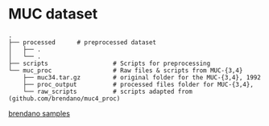 # MUC dataset

    .
    ├── processed      # preprocessed dataset
    │   ├── .
    │   └── .
    ├── scripts                  # Scripts for preprocessing
    └── muc_proc                 # Raw files & scripts from MUC-{3,4}
        ├── muc34.tar.gz		 # original folder for the MUC-{3,4}, 1992
        ├── proc_output			 # processed files folder for MUC-{3,4},
        └── raw_scripts			 # scripts adapted from (github.com/brendano/muc4_proc)



[brendano samples](http://brenocon.com/muc4_proc/samp200.html)

